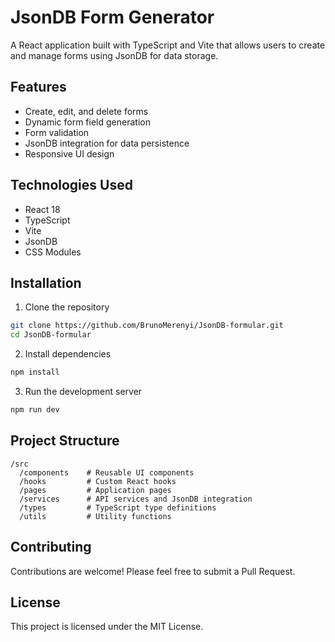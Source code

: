 # JsonDB Form Generator

A React application built with TypeScript and Vite that allows users to create and manage forms using JsonDB for data storage.

## Features

- Create, edit, and delete forms
- Dynamic form field generation
- Form validation
- JsonDB integration for data persistence
- Responsive UI design

## Technologies Used

- React 18
- TypeScript
- Vite
- JsonDB
- CSS Modules

## Installation

1. Clone the repository

```bash
git clone https://github.com/BrunoMerenyi/JsonDB-formular.git
cd JsonDB-formular
```

2. Install dependencies

```bash
npm install
```

3. Run the development server

```bash
npm run dev
```

## Project Structure

```
/src
  /components    # Reusable UI components
  /hooks         # Custom React hooks
  /pages         # Application pages
  /services      # API services and JsonDB integration
  /types         # TypeScript type definitions
  /utils         # Utility functions
```

## Contributing

Contributions are welcome! Please feel free to submit a Pull Request.

## License

This project is licensed under the MIT License.
